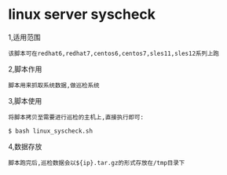 # linux server syscheck
1,适用范围

    该脚本可在redhat6,redhat7,centos6,centos7,sles11,sles12系列上跑
2,脚本作用

    脚本用来抓取系统数据,做巡检系统
3,脚本使用

    将脚本拷贝至需要进行巡检的主机上,直接执行即可:
```
$ bash linux_syscheck.sh
```
4,数据存放

    脚本跑完后,巡检数据会以${ip}.tar.gz的形式存放在/tmp目录下
